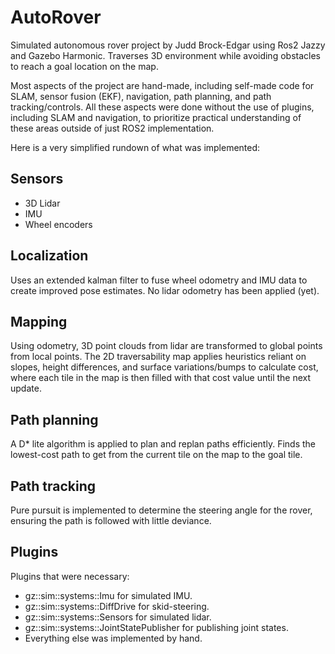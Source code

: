 # AutoRover
Simulated autonomous rover project by Judd Brock-Edgar using Ros2 Jazzy and Gazebo Harmonic. Traverses 3D environment while avoiding obstacles to reach a goal location on the map.

Most aspects of the project are hand-made, including self-made code for SLAM, sensor fusion (EKF), navigation, path planning, and path tracking/controls. All these aspects were done without the use of plugins, including SLAM and navigation, to prioritize practical understanding of these areas outside of just ROS2 implementation.

Here is a very simplified rundown of what was implemented:

## Sensors
- 3D Lidar
- IMU
- Wheel encoders

## Localization
Uses an extended kalman filter to fuse wheel odometry and IMU data to create improved pose estimates. No lidar odometry has been applied (yet).

## Mapping
Using odometry, 3D point clouds from lidar are transformed to global points from local points. The 2D traversability map applies heuristics reliant on slopes, height differences, and surface variations/bumps to calculate cost, where each tile in the map is then filled with that cost value until the next update.

## Path planning
A D* lite algorithm is applied to plan and replan paths efficiently. Finds the lowest-cost path to get from the current tile on the map to the goal tile.

## Path tracking
Pure pursuit is implemented to determine the steering angle for the rover, ensuring the path is followed with little deviance.

## Plugins
Plugins that were necessary:
- gz::sim::systems::Imu for simulated IMU.
- gz::sim::systems::DiffDrive for skid-steering.
- gz::sim::systems::Sensors for simulated lidar.
- gz::sim::systems::JointStatePublisher for publishing joint states.
- Everything else was implemented by hand.
